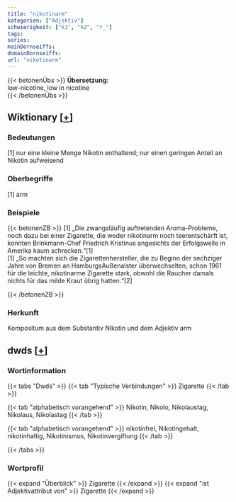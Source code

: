 ```yaml
---
title: "nikotinarm"
kategorien: ["Adjektiv"]
schwierigkeit: ["k1", "h2", "r_"]
tags:
series:
mainDornseiffs:
domainDornseiffs:
url: "nikotinarm"
---
```


{{< betonenÜbs >}}
**Übersetzung:**  
low-nicotine, low in nicotine  
{{< /betonenÜbs >}}

## Wiktionary [[+](https://de.wiktionary.org/wiki/nikotinarm)]

### Bedeutungen
[1] nur eine kleine Menge Nikotin enthaltend; nur einen geringen Anteil an Nikotin aufweisend  

### Oberbegriffe
[1] arm  

### Beispiele
{{< betonenZB >}}
[1] „Die zwangsläufig auftretenden Aroma-Probleme, noch dazu bei einer Zigarette, die weder nikotinarm noch teerentschärft ist, konnten Brinkmann-Chef Friedrich Kristinus angesichts der Erfolgswelle in Amerika kaum schrecken.“[1]  
[1] „So machten sich die Zigarettenhersteller, die zu Beginn der sechziger Jahre von Bremen an HamburgsAußenalster überwechselten, schon 1961 für die leichte, nikotinarme Zigarette stark, obwohl die Raucher damals nichts für das milde Kraut übrig hatten.“[2]  

{{< /betonenZB >}}
### Herkunft
Kompositum aus dem Substantiv Nikotin und dem Adjektiv arm  



## dwds [[+](https://www.dwds.de/wb/nikotinarm)]

### Wortinformation
{{< tabs "Dwds" >}}
{{< tab "Typische Verbindungen" >}}
Zigarette
{{< /tab >}}

{{< tab "alphabetisch vorangehend" >}}
Nikotin, Nikolo, Nikolaustag, Nikolaus, Nikolastag
{{< /tab >}}

{{< tab "alphabetisch vorangehend" >}}
nikotinfrei, Nikotingehalt, nikotinhaltig, Nikotinismus, Nikotinvergiftung
{{< /tab >}}

{{< /tabs >}}

### Wortprofil
{{< expand "Überblick" >}} Zigarette {{< /expand >}}
{{< expand "ist Adjektivattribut von" >}} Zigarette {{< /expand >}}


